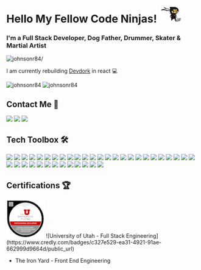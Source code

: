 <!-- [![Header](https://raw.githubusercontent.com/johnsonr84/johnsonr84/master/readme_header.png "Header")](https://www.devdork.com/) -->

<!-- **johnsonr84/johnsonr84** is a ✨ _special_ ✨ repository because its `README.md` (this file) appears on your GitHub profile. -->

# Hello My Fellow Code Ninjas! <img src="https://raw.githubusercontent.com/johnsonr84/johnsonr84/master/ninja.gif" width="60px">

### I'm a Full Stack Developer, Dog Father, Drummer, Skater & Martial Artist

<p align="left"> <img src=https://komarev.com/ghpvc/?username=johnsonr84 alt=johnsonr84/> </p>

I am currently rebuilding [Devdork](https://www.devdork.com/) in react 💻

<!-- Github Stats -->

<span align="left"> <img height='150px' src='https://github-readme-stats.vercel.app/api/top-langs/?username=johnsonr84&layout=compact&theme=react ' alt="johnsonr84" /> </span>
<span align="right"> <img height='150px' src='https://github-readme-stats.vercel.app/api?username=johnsonr84&show_icons=true&theme=react ' alt="johnsonr84" /> </span>

<!-- Social Links & Contact -->

## Contact Me 📲

<a href="https://www.linkedin.com/in/robertjohnson1984/" target="blank"><img src="https://img.shields.io/badge/LinkedIn-0077B5?style=for-the-badge&logo=linkedin&logoColor=white" height=25></a>
<a href="mailto:robertcjohnson1984@gmail.com" target="blank"><img src="https://img.shields.io/badge/Gmail-D14836?style=for-the-badge&logo=gmail&logoColor=white" height=25></a>
<a href="https://www.linkedin.com/in/robertjohnson1984/" target="blank"><img src="https://img.shields.io/badge/Pluralsight-F15B2A?style=for-the-badge&logo=Pluralsight&logoColor=white" height=25></a>
<br>

## Tech Toolbox 🛠

![](https://img.shields.io/badge/MongoDB-4EA94B?style=for-the-badge&logo=mongodb&logoColor=white)
![](https://img.shields.io/badge/Express.js-4A4A55?style=for-the-badge&logo=express&logoColor=white)
![](https://img.shields.io/badge/React-20232A?style=for-the-badge&logo=react&logoColor=61DAFB)
![](https://img.shields.io/badge/Node.js-86BE00?style=for-the-badge&logo=node.js&logoColor=white)
![](https://img.shields.io/badge/JavaScript-323330?style=for-the-badge&logo=javascript&logoColor=F7DF1E)
![](https://img.shields.io/badge/TypeScript-007ACC?style=for-the-badge&logo=typescript&logoColor=white)
![](https://img.shields.io/badge/React_Router-CA4245?style=for-the-badge&logo=react-router&logoColor=white)
![](https://img.shields.io/badge/jQuery-0769AD?style=for-the-badge&logo=jquery&logoColor=white)
![](https://img.shields.io/badge/HTML5-E34F26?style=for-the-badge&logo=html5&logoColor=white)
![](https://img.shields.io/badge/CSS3-1572B6?style=for-the-badge&logo=css3&logoColor=white)
![](https://img.shields.io/badge/styled--components-DB7093?style=for-the-badge&logo=styled-components&logoColor=white)
![](https://img.shields.io/badge/Markdown-F71A4A?style=for-the-badge&logo=markdown&logoColor=white)
![](https://img.shields.io/badge/Bootstrap-563D7C?style=for-the-badge&logo=bootstrap&logoColor=white)
![](https://img.shields.io/badge/Gatsby-663399?style=for-the-badge&logo=gatsby&logoColor=white)
![](https://img.shields.io/badge/Sass-CC6699?style=for-the-badge&logo=sass&logoColor=white)
![](https://img.shields.io/badge/MySQL-F79F17?style=for-the-badge&logo=mysql&logoColor=white)
![](https://img.shields.io/badge/Heroku-430098?style=for-the-badge&logo=heroku&logoColor=white)
![](https://img.shields.io/badge/AWS-%23FF9900.svg?style=for-the-badge&logo=amazon-aws&logoColor=white)
![](https://img.shields.io/badge/azure-%230072C6.svg?style=for-the-badge&logo=azure-devops&logoColor=white)
![](https://img.shields.io/badge/firebase-F7C52C?style=for-the-badge&logo=firebase&logoColor=white)
![](https://img.shields.io/badge/Amazon_AWS-232F3E?style=for-the-badge&logo=amazon-aws&logoColor=white)
![](https://img.shields.io/badge/Microsoft_Azure-0089D6?style=for-the-badge&logo=microsoft-azure&logoColor=white)
![](https://img.shields.io/badge/Netlify-00C7B7?style=for-the-badge&logo=netlify&logoColor=white)
![](https://img.shields.io/badge/npm-CB3837?style=for-the-badge&logo=npm&logoColor=white)
![](https://img.shields.io/badge/json-5E5C5C?style=for-the-badge&logo=json&logoColor=white)
![](https://img.shields.io/badge/Leaflet-199900?style=for-the-badge&logo=Leaflet&logoColor=white)
![](https://img.shields.io/badge/MapBox-39ABC9?style=for-the-badge&logo=Mapbox&logoColor=white)
![](https://img.shields.io/badge/Postman-FF6C37?style=for-the-badge&logo=Postman&logoColor=white)
![](https://img.shields.io/badge/-ApolloGraphQL-311C87?style=for-the-badge&logo=apollo-graphql)
![](https://img.shields.io/badge/GraphQl-E10098?style=for-the-badge&logo=graphql&logoColor=white)
![](https://img.shields.io/badge/Jest-C21325?style=for-the-badge&logo=jest&logoColor=white)
![](https://img.shields.io/badge/Wordpress-21759B?style=for-the-badge&logo=wordpress&logoColor=white)
![](https://img.shields.io/badge/Adobe%20Photoshop-31A8FF?style=for-the-badge&logo=Adobe%20Photoshop&logoColor=white)
![](https://img.shields.io/badge/Adobe%20Illustrator-FF9A00?style=for-the-badge&logo=adobe%20illustrator&logoColor=white)
![](https://img.shields.io/badge/Adobe%20XD-FF61F6?style=for-the-badge&logo=Adobe%20XD&logoColor=white)
![](https://img.shields.io/badge/Visual_Studio_Code-0078D4?style=for-the-badge&logo=visual%20studio%20code&logoColor=white)
![](https://img.shields.io/badge/Git-F05032?style=for-the-badge&logo=git&logoColor=white)
![](https://img.shields.io/badge/Apple-MacBook_Pro_2021-999999?style=for-the-badge&logo=apple&logoColor=white)

## Certifications 🏆

<img src="coding-bootcamp-full-stack-developer-certificate..png" height=100 alt="certificate badge">
![University of Utah - Full Stack Engineering](https://www.credly.com/badges/c327e529-ea31-4921-91ae-662999d9664d/public_url)

- The Iron Yard - Front End Engineering
